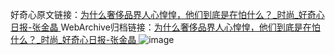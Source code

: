 好奇心原文链接：[为什么奢侈品界人心惶惶，他们到底是在怕什么？_时尚_好奇心日报-张金晶 ](https://www.qdaily.com/articles/10900.html)
WebArchive归档链接：[为什么奢侈品界人心惶惶，他们到底是在怕什么？_时尚_好奇心日报-张金晶 ](http://web.archive.org/web/20190623163325/https://www.qdaily.com/articles/10900.html)
![image](http://ww3.sinaimg.cn/large/007d5XDply1g3wcemdorkj30u092l4qq)